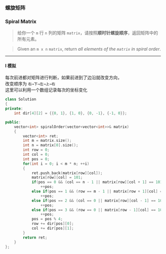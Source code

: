 ### 螺旋矩阵
### Spiral Matrix

> 给你一个 `m` 行 `n` 列的矩阵 `matrix`，请按照**顺时针螺旋顺序**，返回矩阵中的所有元素。  

> Given an `m x n` `matrix`, return *all elements of the `matrix` in spiral order*.  

----------

#### I 模拟

每次前进都对矩阵进行判断，如果前进到了边沿就改变方向，  
改变顺序为 `右→下→左→上→右`  
这里可以利用一个数组记录每次的坐标变化  

```cpp
class Solution 
{
private:
    int dir[4][2] = {{0, 1}, {1, 0}, {0, -1}, {-1, 0}};

public:
    vector<int> spiralOrder(vector<vector<int>>& matrix) 
    {
        vector<int> ret;
        int m = matrix.size();
        int n = matrix[0].size();
        int row = 0;
        int col = 0;
        int pos = 0;
        for(int i = 0; i < m * n; ++i)
        {
            ret.push_back(matrix[row][col]);
            matrix[row][col] = 101;
            if(pos == 0 && (col == n - 1 || matrix[row][col + 1] == 101))
                ++pos;
            else if(pos == 1 && (row == m - 1 || matrix[row + 1][col] == 101))
                ++pos;
            else if(pos == 2 && (col == 0 || matrix[row][col - 1] == 101))
                ++pos;
            else if(pos == 3 && (row == 0 || matrix[row - 1][col] == 101))
                ++pos;
            pos = pos % 4;
            row += dir[pos][0];
            col += dir[pos][1];
        }
        return ret;
    }
};
```
